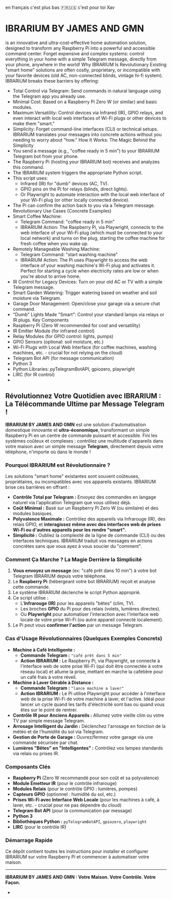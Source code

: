 en français c'est plus bas 🇫🇷🇺🇸
c'est pour toi Xav 
# IBRARIUM BY JAMES AND GMN
is an innovative and ultra-cost-effective home automation solution, designed to transform any Raspberry Pi into a powerful and accessible command center. Forget expensive and complex systems: control everything in your home with a simple Telegram message, directly from your phone, anywhere in the world!
Why IBRARIUM Is Revolutionary
Existing "smart home" solutions are often costly, proprietary, or incompatible with your favorite devices (old AC, non-connected blinds, vintage hi-fi system). IBRARIUM breaks these barriers by offering:
 * Total Control via Telegram: Send commands in natural language using the Telegram app you already use.
 * Minimal Cost: Based on a Raspberry Pi Zero W (or similar) and basic modules.
 * Maximum Versatility: Control devices via Infrared (IR), GPIO relays, and even interact with local web interfaces of Wi-Fi plugs or other devices to make them "smart."
 * Simplicity: Forget command-line interfaces (CLI) or technical setups. IBRARIUM translates your messages into concrete actions without you needing to worry about "how."
How It Works: The Magic Behind the Simplicity
 * You send a message (e.g., "coffee ready in 5 min") to your IBRARIUM Telegram bot from your phone.
 * The Raspberry Pi (hosting your IBRARIUM bot) receives and analyzes this command.
 * The IBRARIUM system triggers the appropriate Python script.
 * This script uses:
   * Infrared (IR) for "dumb" devices (AC, TV).
   * GPIO pins on the Pi for relays (blinds, direct lights).
   * Or Playwright to automate interaction with the local web interface of your Wi-Fi plug (or other locally connected device).
 * The Pi can confirm the action back to you via a Telegram message.
Revolutionary Use Cases (Concrete Examples)
 * Smart Coffee Machine:
   * Telegram Command: "coffee ready in 5 min"
   * IBRARIUM Action: The Raspberry Pi, via Playwright, connects to the web interface of your Wi-Fi plug (which must be connected to your local network) and turns on the plug, starting the coffee machine for fresh coffee when you wake up.
 * Remotely Manageable Washing Machine:
   * Telegram Command: "start washing machine"
   * IBRARIUM Action: The Pi uses Playwright to access the web interface of your washing machine's Wi-Fi plug and activates it. Perfect for starting a cycle when electricity rates are low or when you're about to arrive home.
 * IR Control for Legacy Devices: Turn on your old AC or TV with a simple Telegram message.
 * Smart Garden Watering: Trigger watering based on weather and soil moisture via Telegram.
 * Garage Door Management: Open/close your garage via a secure chat command.
 * "Dumb" Lights Made "Smart": Control your standard lamps via relays or IR plugs.
Key Components
 * Raspberry Pi (Zero W recommended for cost and versatility)
 * IR Emitter Module (for infrared control)
 * Relay Modules (for GPIO control: lights, pumps)
 * GPIO Sensors (optional: soil moisture, etc.)
 * Wi-Fi Plugs with Local Web Interface (for coffee machines, washing machines, etc. - crucial for not relying on the cloud)
 * Telegram Bot API (for message communication)
 * Python 3
 * Python Libraries: pyTelegramBotAPI, gpiozero, playwright
 * LIRC (for IR control)
 * 
## Révolutionnez Votre Quotidien avec IBRARIUM : La Télécommande Ultime par Message Telegram !

**IBRARIUM BY JAMES AND GMN** est une solution d'automatisation domestique innovante et **ultra-économique**, transformant un simple Raspberry Pi en un centre de commande puissant et accessible. Fini les systèmes coûteux et complexes : contrôlez une multitude d'appareils dans votre maison avec un simple message **Telegram**, directement depuis votre téléphone, n'importe où dans le monde !

### Pourquoi IBRARIUM est Révolutionnaire ?

Les solutions "smart home" existantes sont souvent coûteuses, propriétaires, ou incompatibles avec vos appareils existants. IBRARIUM brise ces barrières en offrant :

* **Contrôle Total par Telegram :** Envoyez des commandes en langage naturel via l'application Telegram que vous utilisez déjà.
* **Coût Minimal :** Basé sur un Raspberry Pi Zero W (ou similaire) et des modules basiques.
* **Polyvalence Maximale :** Contrôlez des appareils via Infrarouge (IR), des relais GPIO, et **interagissez même avec des interfaces web de prises Wi-Fi ou d'autres appareils pour les rendre "smart"**.
* **Simplicité :** Oubliez la complexité de la ligne de commande (CLI) ou des interfaces techniques. IBRARIUM traduit vos messages en actions concrètes sans que vous ayez à vous soucier du "comment".

### Comment Ça Marche ? La Magie Derrière la Simplicité

1.  **Vous envoyez un message** (ex: "café prêt dans 10 min") à votre bot Telegram IBRARIUM depuis votre téléphone.
2.  Le **Raspberry Pi** (hébergeant votre bot IBRARIUM) reçoit et analyse cette commande.
3.  Le système IBRARIUM déclenche le script Python approprié.
4.  Ce script utilise :
    * L'**Infrarouge (IR)** pour les appareils "bêtes" (clim, TV).
    * Les broches **GPIO** du Pi pour des relais (volets, lumières directes).
    * Ou **Playwright** pour automatiser l'interaction avec l'interface web locale de votre prise Wi-Fi (ou autre appareil connecté localement).
5.  Le Pi peut vous **confirmer l'action** par un message Telegram.

### Cas d'Usage Révolutionnaires (Quelques Exemples Concrets)

* **Machine à Café Intelligente :**
    * **Commande Telegram :** `"café prêt dans 5 min"`
    * **Action IBRARIUM :** Le Raspberry Pi, via Playwright, se connecte à l'interface web de votre prise Wi-Fi (qui doit être connectée à votre réseau local) et allume la prise, mettant en marche la cafetière pour un café frais à votre réveil.
* **Machine à Laver Gérable à Distance :**
    * **Commande Telegram :** `"lance machine a laver"`
    * **Action IBRARIUM :** Le Pi utilise Playwright pour accéder à l'interface web de la prise Wi-Fi de votre machine à laver, et l'active. Idéal pour lancer un cycle quand les tarifs d'électricité sont bas ou quand vous êtes sur le point de rentrer.
* **Contrôle IR pour Anciens Appareils :** Allumez votre vieille clim ou votre TV par simple message Telegram.
* **Arrosage Intelligent du Jardin :** Déclenchez l'arrosage en fonction de la météo et de l'humidité du sol via Telegram.
* **Gestion de Porte de Garage :** Ouvrez/fermez votre garage via une commande sécurisée par chat.
* **Lumières "Bêtes" en "Intelligentes" :** Contrôlez vos lampes standards via relais ou prises IR.

### Composants Clés

* **Raspberry Pi** (Zero W recommandé pour son coût et sa polyvalence)
* **Module Émetteur IR** (pour le contrôle infrarouge)
* **Modules Relais** (pour le contrôle GPIO : lumières, pompes)
* **Capteurs GPIO** (optionnel : humidité du sol, etc.)
* **Prises Wi-Fi avec Interface Web Locale** (pour les machines à café, à laver, etc. - crucial pour ne pas dépendre du cloud)
* **Telegram Bot API** (pour la communication par message)
* **Python 3**
* **Bibliothèques Python :** `pyTelegramBotAPI`, `gpiozero`, `playwright`
* **LIRC** (pour le contrôle IR)

### Démarrage Rapide

Ce dépôt contient toutes les instructions pour installer et configurer IBRARIUM sur votre Raspberry Pi et commencer à automatiser votre maison.

---

**IBRARIUM BY JAMES AND GMN : Votre Maison. Votre Contrôle. Votre Façon.**

-
